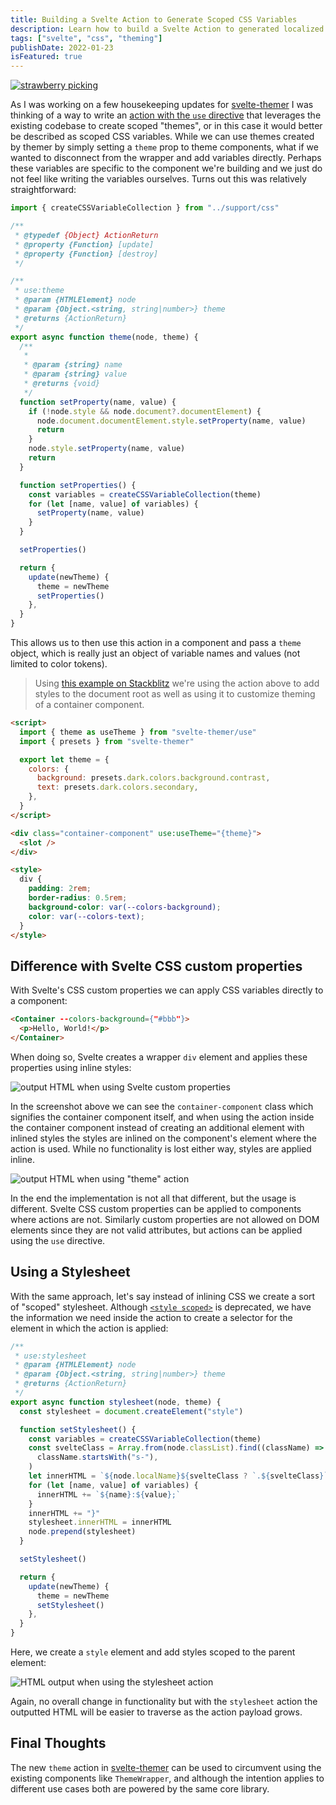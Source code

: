 ```yaml
---
title: Building a Svelte Action to Generate Scoped CSS Variables
description: Learn how to build a Svelte Action to generated localized CSS variables
tags: ["svelte", "css", "theming"]
publishDate: 2022-01-23
isFeatured: true
---
```


<a href="https://unsplash.com/photos/Kx060cRsmt0" target="_blank">

![strawberry picking](https://user-images.githubusercontent.com/5033303/150690053-5e93800d-218d-4aab-ae1e-a118cfcd98cd.png)

</a>

As I was working on a few housekeeping updates for [svelte-themer](https://www.npmjs.com/package/svelte-themer) I was thinking of a way to write an [action with the `use` directive](https://svelte.dev/tutorial/actions) that leverages the existing codebase to create scoped "themes", or in this case it would better be described as scoped CSS variables. While we can use themes created by themer by simply setting a `theme` prop to theme components, what if we wanted to disconnect from the wrapper and add variables directly. Perhaps these variables are specific to the component we're building and we just do not feel like writing the variables ourselves. Turns out this was relatively straightforward:

```js
import { createCSSVariableCollection } from "../support/css"

/**
 * @typedef {Object} ActionReturn
 * @property {Function} [update]
 * @property {Function} [destroy]
 */

/**
 * use:theme
 * @param {HTMLElement} node
 * @param {Object.<string, string|number>} theme
 * @returns {ActionReturn}
 */
export async function theme(node, theme) {
  /**
   *
   * @param {string} name
   * @param {string} value
   * @returns {void}
   */
  function setProperty(name, value) {
    if (!node.style && node.document?.documentElement) {
      node.document.documentElement.style.setProperty(name, value)
      return
    }
    node.style.setProperty(name, value)
    return
  }

  function setProperties() {
    const variables = createCSSVariableCollection(theme)
    for (let [name, value] of variables) {
      setProperty(name, value)
    }
  }

  setProperties()

  return {
    update(newTheme) {
      theme = newTheme
      setProperties()
    },
  }
}
```

This allows us to then use this action in a component and pass a `theme` object, which is really just an object of variable names and values (not limited to color tokens).

> Using [this example on Stackblitz](https://stackblitz.com/edit/sveltekit-s7wvm2?file=src%2Froutes%2Findex.svelte) we're using the action above to add styles to the document root as well as using it to customize theming of a container component.

```html
<script>
  import { theme as useTheme } from "svelte-themer/use"
  import { presets } from "svelte-themer"

  export let theme = {
    colors: {
      background: presets.dark.colors.background.contrast,
      text: presets.dark.colors.secondary,
    },
  }
</script>

<div class="container-component" use:useTheme="{theme}">
  <slot />
</div>

<style>
  div {
    padding: 2rem;
    border-radius: 0.5rem;
    background-color: var(--colors-background);
    color: var(--colors-text);
  }
</style>
```

## Difference with Svelte CSS custom properties

With Svelte's CSS custom properties we can apply CSS variables directly to a component:

```html
<Container --colors-background={"#bbb"}>
  <p>Hello, World!</p>
</Container>
```

When doing so, Svelte creates a wrapper `div` element and applies these properties using inline styles:

![output HTML when using Svelte custom properties](https://user-images.githubusercontent.com/5033303/150698553-1b88e95f-5cf9-4903-af8d-cebbdcc9fc63.png)

In the screenshot above we can see the `container-component` class which signifies the container component itself, and when using the action inside the container component instead of creating an additional element with inlined styles the styles are inlined on the component's element where the action is used. While no functionality is lost either way, styles are applied inline.

![output HTML when using "theme" action](https://user-images.githubusercontent.com/5033303/150698708-fe660636-1913-4e45-b3b7-1bcb52d3356e.png)

In the end the implementation is not all that different, but the usage is different. Svelte CSS custom properties can be applied to components where actions are not. Similarly custom properties are not allowed on DOM elements since they are not valid attributes, but actions can be applied using the `use` directive.

## Using a Stylesheet

With the same approach, let's say instead of inlining CSS we create a sort of "scoped" stylesheet. Although [`<style scoped>`](https://developer.mozilla.org/en-US/docs/Web/API/HTMLStyleElement/scoped) is deprecated, we have the information we need inside the action to create a selector for the element in which the action is applied:

```js
/**
 * use:stylesheet
 * @param {HTMLElement} node
 * @param {Object.<string, string|number>} theme
 * @returns {ActionReturn}
 */
export async function stylesheet(node, theme) {
  const stylesheet = document.createElement("style")

  function setStylesheet() {
    const variables = createCSSVariableCollection(theme)
    const svelteClass = Array.from(node.classList).find((className) =>
      className.startsWith("s-"),
    )
    let innerHTML = `${node.localName}${svelteClass ? `.${svelteClass}` : ""}{`
    for (let [name, value] of variables) {
      innerHTML += `${name}:${value};`
    }
    innerHTML += "}"
    stylesheet.innerHTML = innerHTML
    node.prepend(stylesheet)
  }

  setStylesheet()

  return {
    update(newTheme) {
      theme = newTheme
      setStylesheet()
    },
  }
}
```

Here, we create a `style` element and add styles scoped to the parent element:

![HTML output when using the stylesheet action](https://user-images.githubusercontent.com/5033303/150701679-ee35c6de-a8c6-41a6-9e87-106575200e3c.png)

Again, no overall change in functionality but with the `stylesheet` action the outputted HTML will be easier to traverse as the action payload grows.

## Final Thoughts

The new `theme` action in [svelte-themer](https://svelte-themer.vercel.app/) can be used to circumvent using the existing components like `ThemeWrapper`, and although the intention applies to different use cases both are powered by the same core library.
